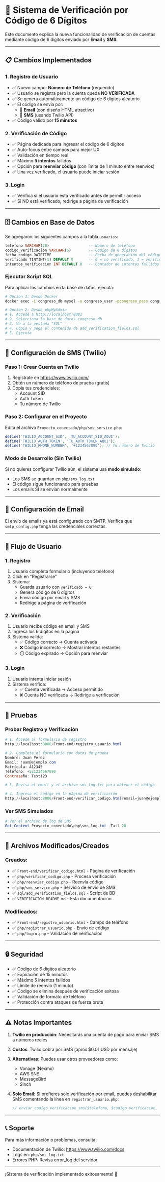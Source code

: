 # 🔐 Sistema de Verificación por Código de 6 Dígitos

Este documento explica la nueva funcionalidad de verificación de cuentas mediante código de 6 dígitos enviado por **Email** y **SMS**.

---

## 📋 Cambios Implementados

### 1. **Registro de Usuario**
- ✅ Nuevo campo: **Número de Teléfono** (requerido)
- ✅ Usuario se registra pero la cuenta queda **NO VERIFICADA**
- ✅ Se genera automáticamente un código de 6 dígitos aleatorio
- ✅ El código se envía por:
  - 📧 **Email** (con diseño HTML atractivo)
  - 📱 **SMS** (usando Twilio API)
- ✅ Código válido por **15 minutos**

### 2. **Verificación de Código**
- ✅ Página dedicada para ingresar el código de 6 dígitos
- ✅ Auto-focus entre campos para mejor UX
- ✅ Validación en tiempo real
- ✅ Máximo **5 intentos** fallidos
- ✅ Opción para **reenviar código** (con límite de 1 minuto entre reenvíos)
- ✅ Una vez verificado, el usuario puede iniciar sesión

### 3. **Login**
- ✅ Verifica si el usuario está verificado antes de permitir acceso
- ✅ Si NO está verificado, redirige a página de verificación

---

## 🗄️ Cambios en Base de Datos

Se agregaron los siguientes campos a la tabla `usuarios`:

```sql
telefono VARCHAR(20)                  -- Número de teléfono
codigo_verificacion VARCHAR(6)        -- Código de 6 dígitos
fecha_codigo DATETIME                 -- Fecha de generación del código
verificado TINYINT(1) DEFAULT 0       -- 0 = no verificado, 1 = verificado
intentos_verificacion INT DEFAULT 0   -- Contador de intentos fallidos
```

### **Ejecutar Script SQL**

Para aplicar los cambios en la base de datos, ejecuta:

```bash
# Opción 1: Desde Docker
docker exec -i congreso_db mysql -u congreso_user -pcongreso_pass congreso_db < Proyecto_conectado/sql/add_verification_fields.sql

# Opción 2: Desde phpMyAdmin
# 1. Accede a http://localhost:8081
# 2. Selecciona la base de datos congreso_db
# 3. Ve a la pestaña "SQL"
# 4. Copia y pega el contenido de add_verification_fields.sql
# 5. Ejecuta
```

---

## 📱 Configuración de SMS (Twilio)

### **Paso 1: Crear Cuenta en Twilio**

1. Regístrate en https://www.twilio.com/
2. Obtén un número de teléfono de prueba (gratis)
3. Copia tus credenciales:
   - Account SID
   - Auth Token
   - Tu número de Twilio

### **Paso 2: Configurar en el Proyecto**

Edita el archivo `Proyecto_conectado/php/sms_service.php`:

```php
define('TWILIO_ACCOUNT_SID', 'TU_ACCOUNT_SID_AQUI');
define('TWILIO_AUTH_TOKEN', 'TU_AUTH_TOKEN_AQUI');
define('TWILIO_PHONE_NUMBER', '+1234567890'); // Tu número de Twilio
```

### **Modo de Desarrollo (Sin Twilio)**

Si no quieres configurar Twilio aún, el sistema usa **modo simulado**:
- Los SMS se guardan en `php/sms_log.txt`
- El código sigue funcionando para pruebas
- Los emails SÍ se envían normalmente

---

## 📧 Configuración de Email

El envío de emails ya está configurado con SMTP. Verifica que `smtp_config.php` tenga las credenciales correctas.

---

## 🚀 Flujo de Usuario

### **1. Registro**
1. Usuario completa formulario (incluyendo teléfono)
2. Click en "Registrarse"
3. Sistema:
   - Guarda usuario con `verificado = 0`
   - Genera código de 6 dígitos
   - Envía código por email y SMS
   - Redirige a página de verificación

### **2. Verificación**
1. Usuario recibe código en email y SMS
2. Ingresa los 6 dígitos en la página
3. Sistema valida:
   - ✅ Código correcto → Cuenta activada
   - ❌ Código incorrecto → Mostrar intentos restantes
   - ⏱️ Código expirado → Opción para reenviar

### **3. Login**
1. Usuario intenta iniciar sesión
2. Sistema verifica:
   - ✅ Cuenta verificada → Acceso permitido
   - ❌ Cuenta NO verificada → Redirige a verificación

---

## 🧪 Pruebas

### **Probar Registro y Verificación**

```powershell
# 1. Accede al formulario de registro
http://localhost:8080/Front-end/registro_usuario.html

# 2. Completa el formulario con datos de prueba
Nombre: Juan Pérez
Email: juan@ejemplo.com
Matrícula: A12345
Teléfono: +521234567890
Contraseña: Test123

# 3. Revisa el email y el archivo sms_log.txt para obtener el código

# 4. Ingresa el código en la página de verificación
http://localhost:8080/Front-end/verificar_codigo.html?email=juan@ejemplo.com
```

### **Ver SMS Simulados**

```powershell
# Ver el archivo de log de SMS
Get-Content Proyecto_conectado\php\sms_log.txt -Tail 20
```

---

## 📁 Archivos Modificados/Creados

### **Creados:**
- ✅ `Front-end/verificar_codigo.html` - Página de verificación
- ✅ `php/verificar_codigo.php` - Procesa verificación
- ✅ `php/reenviar_codigo.php` - Reenvía código
- ✅ `php/sms_service.php` - Servicio de envío de SMS
- ✅ `sql/add_verification_fields.sql` - Script de BD
- ✅ `VERIFICACION_README.md` - Esta documentación

### **Modificados:**
- ✅ `Front-end/registro_usuario.html` - Campo de teléfono
- ✅ `php/registrar_usuario.php` - Envío de código
- ✅ `php/login.php` - Validación de verificación

---

## 🔒 Seguridad

- ✅ Código de 6 dígitos aleatorio
- ✅ Expiración de 15 minutos
- ✅ Máximo 5 intentos fallidos
- ✅ Límite de reenvío (1 minuto)
- ✅ Código se elimina después de verificación exitosa
- ✅ Validación de formato de teléfono
- ✅ Protección contra ataques de fuerza bruta

---

## ⚠️ Notas Importantes

1. **Twilio en producción**: Necesitarás una cuenta de pago para enviar SMS a números reales
2. **Costos**: Twilio cobra por SMS (aprox $0.01 USD por mensaje)
3. **Alternativas**: Puedes usar otros proveedores como:
   - Vonage (Nexmo)
   - AWS SNS
   - MessageBird
   - Sinch

4. **Solo Email**: Si prefieres solo verificación por email, puedes deshabilitar SMS comentando la línea en `registrar_usuario.php`:
   ```php
   // enviar_codigo_verificacion_sms($telefono, $codigo_verificacion, $nombre_completo);
   ```

---

## 📞 Soporte

Para más información o problemas, consulta:
- Documentación de Twilio: https://www.twilio.com/docs
- Logs en: `php/sms_log.txt`
- Errores PHP: Revisa error_log del servidor

---

¡Sistema de verificación implementado exitosamente! 🎉
